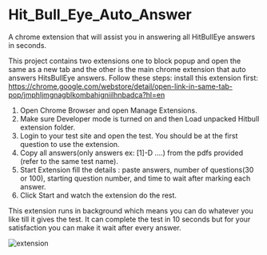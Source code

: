 # Hit_Bull_Eye_Auto_Answer
A chrome extension that will assist you in answering all HitBullEye answers in seconds.

This project contains two extensions one to block popup and open the same as a new tab and the other is the main chrome extension that auto answers HitsBullEye answers.
Follow these steps:
install this extension first: https://chrome.google.com/webstore/detail/open-link-in-same-tab-pop/jmphljmgnagblkombahigniilhnbadca?hl=en
  1) Open Chrome Browser and open Manage Extensions.
  2) Make sure Developer mode is turned on and then Load unpacked Hitbull extension folder.
  3) Login to your test site and open the test. You should be at the first question to use the extension.
  4) Copy all answers(only answers ex: [1]-D ....) from the pdfs provided (refer to the same test name).
  5) Start Extension fill the details : paste answers, number of questions(30 or 100), starting question number, and time to wait after marking each answer.
  6) Click Start and watch the extension do the rest.

This extension runs in background which means you can do whatever you like till it gives the test. It can complete the test in 10 seconds but for your satisfaction you can make it wait after every answer.


![extension](https://user-images.githubusercontent.com/87885945/185812115-872f7e8a-8bf3-4efe-8ff3-c3690c04a6c4.JPG)
